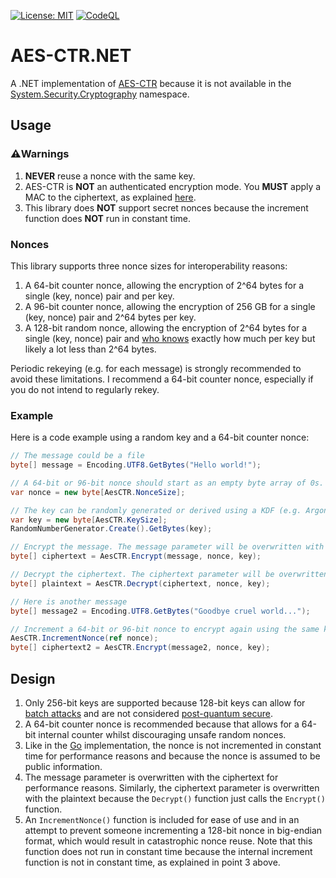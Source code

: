 [![License: MIT](https://img.shields.io/badge/License-MIT-blue.svg)](https://github.com/samuel-lucas6/AES-CTR.NET/blob/main/LICENSE)
[![CodeQL](https://github.com/samuel-lucas6/AES-CTR.NET/actions/workflows/codeql-analysis.yml/badge.svg)](https://github.com/samuel-lucas6/AES-CTR.NET/actions)

# AES-CTR.NET
A .NET implementation of [AES-CTR](https://en.wikipedia.org/wiki/Block_cipher_mode_of_operation#Counter_(CTR)) because it is not available in the [System.Security.Cryptography](https://docs.microsoft.com/en-us/dotnet/api/system.security.cryptography.ciphermode?view=net-6.0) namespace.

## Usage
### ⚠️Warnings
1. **NEVER** reuse a nonce with the same key.
2. AES-CTR is **NOT** an authenticated encryption mode. You **MUST** apply a MAC to the ciphertext, as explained [here](https://github.com/samuel-lucas6/Cryptography-Guidelines#message-authentication-codes).
3. This library does **NOT** support secret nonces because the increment function does **NOT** run in constant time.

### Nonces
This library supports three nonce sizes for interoperability reasons:
1. A 64-bit counter nonce, allowing the encryption of 2^64 bytes for a single (key, nonce) pair and per key.
2. A 96-bit counter nonce, allowing the encryption of 256 GB for a single (key, nonce) pair and 2^64 bytes per key.
3. A 128-bit random nonce, allowing the encryption of 2^64 bytes for a single (key, nonce) pair and [who knows](https://crypto.stackexchange.com/a/86710) exactly how much per key but likely a lot less than 2^64 bytes.

Periodic rekeying (e.g. for each message) is strongly recommended to avoid these limitations. I recommend a 64-bit counter nonce, especially if you do not intend to regularly rekey.

### Example
Here is a code example using a random key and a 64-bit counter nonce:

```c#
// The message could be a file
byte[] message = Encoding.UTF8.GetBytes("Hello world!");

// A 64-bit or 96-bit nonce should start as an empty byte array of 0s. A 128-bit nonce should be random
var nonce = new byte[AesCTR.NonceSize];

// The key can be randomly generated or derived using a KDF (e.g. Argon2, HKDF, etc)
var key = new byte[AesCTR.KeySize];
RandomNumberGenerator.Create().GetBytes(key);

// Encrypt the message. The message parameter will be overwritten with the ciphertext
byte[] ciphertext = AesCTR.Encrypt(message, nonce, key);

// Decrypt the ciphertext. The ciphertext parameter will be overwritten with the plaintext
byte[] plaintext = AesCTR.Decrypt(ciphertext, nonce, key);

// Here is another message
byte[] message2 = Encoding.UTF8.GetBytes("Goodbye cruel world...");

// Increment a 64-bit or 96-bit nonce to encrypt again using the same key. A 128-bit nonce should be random
AesCTR.IncrementNonce(ref nonce);
byte[] ciphertext2 = AesCTR.Encrypt(message2, nonce, key);
```

## Design
1. Only 256-bit keys are supported because 128-bit keys can allow for [batch attacks](https://blog.cr.yp.to/20151120-batchattacks.html) and are not considered [post-quantum secure](https://media.defense.gov/2021/Aug/04/2002821837/-1/-1/1/Quantum_FAQs_20210804.PDF).
2. A 64-bit counter nonce is recommended because that allows for a 64-bit internal counter whilst discouraging unsafe random nonces.
3. Like in the [Go](https://golang.org/src/crypto/cipher/ctr.go) implementation, the nonce is not incremented in constant time for performance reasons and because the nonce is assumed to be public information.
4. The message parameter is overwritten with the ciphertext for performance reasons. Similarly, the ciphertext parameter is overwritten with the plaintext because the ``Decrypt()`` function just calls the ``Encrypt()`` function.
5. An ``IncrementNonce()`` function is included for ease of use and in an attempt to prevent someone incrementing a 128-bit nonce in big-endian format, which would result in catastrophic nonce reuse. Note that this function does not run in constant time because the internal increment function is not in constant time, as explained in point 3 above.
